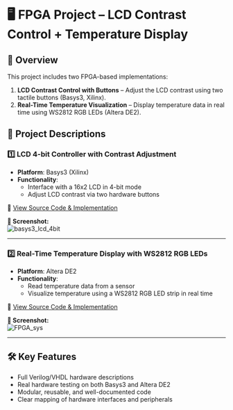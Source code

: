 # 🖥️ FPGA Project – LCD Contrast Control + Temperature Display

## 📌 Overview

This project includes two FPGA-based implementations:

1. **LCD Contrast Control with Buttons** – Adjust the LCD contrast using two tactile buttons (Basys3, Xilinx).
2. **Real-Time Temperature Visualization** – Display temperature data in real time using WS2812 RGB LEDs (Altera DE2).


## 📘 Project Descriptions

### 1️⃣ LCD 4-bit Controller with Contrast Adjustment  
- **Platform**: Basys3 (Xilinx)  
- **Functionality**:
  - Interface with a 16x2 LCD in 4-bit mode  
  - Adjust LCD contrast via two hardware buttons  

🔗 [View Source Code & Implementation](https://github.com/minhhluu/FPGA_project/tree/main/Basys3_xilinx/LCD_4bit_controller_source)

**📸 Screenshot:**  
![basys3_lcd_4bit](https://i.postimg.cc/NjZCVFsk/3c678689633ad164882b.jpg)

---

### 2️⃣ Real-Time Temperature Display with WS2812 RGB LEDs  
- **Platform**: Altera DE2  
- **Functionality**:
  - Read temperature data from a sensor  
  - Visualize temperature using a WS2812 RGB LED strip in real time  

🔗 [View Source Code & Implementation](https://github.com/minhhluu/FPGA_project/tree/main/Altera_DE2)

**📸 Screenshot:**  
![FPGA_sys](https://i.postimg.cc/SRmyQmcF/8f7feb397774c12a9865.jpg)

---

## 🛠️ Key Features

- Full Verilog/VHDL hardware descriptions  
- Real hardware testing on both Basys3 and Altera DE2  
- Modular, reusable, and well-documented code  
- Clear mapping of hardware interfaces and peripherals  
